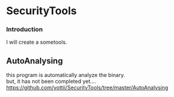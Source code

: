 # SecurityTools #

### Introduction ###
I will create a sometools.<br>

## AutoAnalysing ##
this program is automatically analyze the binary.<br>
but, it has not been completed yet....<br>
https://github.com/yottii/SecurityTools/tree/master/AutoAnalysing


##